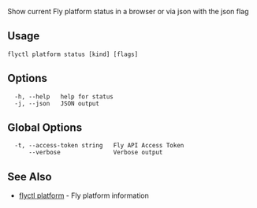 Show current Fly platform status in a browser or via json with the json flag


## Usage
~~~
flyctl platform status [kind] [flags]
~~~

## Options

~~~
  -h, --help   help for status
  -j, --json   JSON output
~~~

## Global Options

~~~
  -t, --access-token string   Fly API Access Token
      --verbose               Verbose output
~~~

## See Also

* [flyctl platform](/docs/flyctl/platform/)	 - Fly platform information

